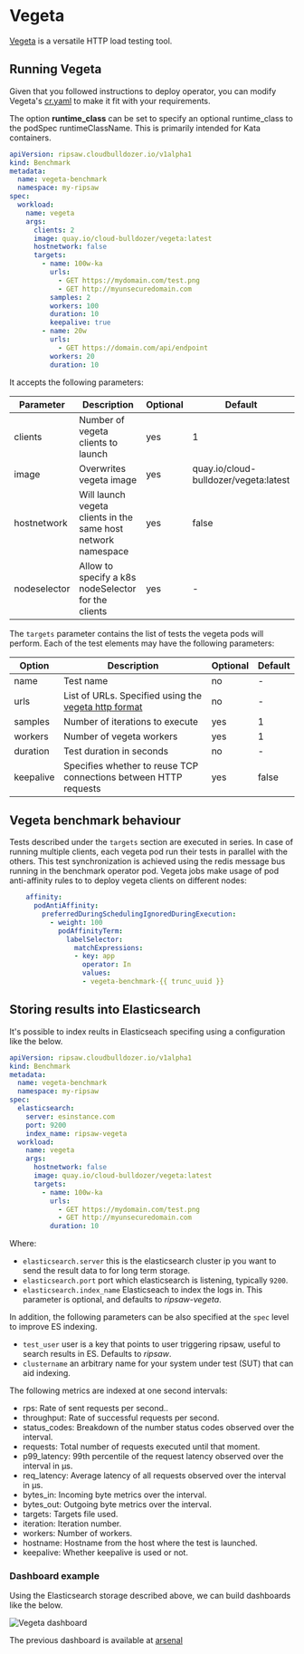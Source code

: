 # Vegeta

[Vegeta](https://github.com/tsenart/vegeta) is a versatile HTTP load testing tool.

## Running Vegeta

Given that you followed instructions to deploy operator,
you can modify Vegeta's [cr.yaml](../resources/crds/ripsaw_v1alpha1_vegeta_cr.yaml) to make it fit with your requirements.

The option **runtime_class** can be set to specify an optional
runtime_class to the podSpec runtimeClassName.  This is primarily
intended for Kata containers.

```yaml
apiVersion: ripsaw.cloudbulldozer.io/v1alpha1
kind: Benchmark
metadata:
  name: vegeta-benchmark
  namespace: my-ripsaw
spec:
  workload:
    name: vegeta
    args:
      clients: 2
      image: quay.io/cloud-bulldozer/vegeta:latest
      hostnetwork: false
      targets:
        - name: 100w-ka
          urls:
            - GET https://mydomain.com/test.png
            - GET http://myunsecuredomain.com
          samples: 2
          workers: 100
          duration: 10
          keepalive: true
        - name: 20w
          urls:
            - GET https://domain.com/api/endpoint
          workers: 20
          duration: 10
```

It accepts the following parameters:

| Parameter    | Description                                                   | Optional | Default                               |
|--------------|---------------------------------------------------------------|----------|---------------------------------------|
| clients      | Number of vegeta clients to launch                            | yes      | 1                                     |
| image        | Overwrites vegeta image                                       | yes      | quay.io/cloud-bulldozer/vegeta:latest |
| hostnetwork  | Will launch vegeta clients in the same host network namespace | yes      | false                                 |
| nodeselector | Allow to specify a k8s nodeSelector for the clients           | yes      | -                                     |
  

The `targets` parameter contains the list of tests the vegeta pods will perform. Each of the test elements may have the following parameters:

| Option    | Description                                                                                           | Optional | Default |
|-----------|-------------------------------------------------------------------------------------------------------|----------|---------|
| name      | Test name                                                                                             | no       | -       |
| urls      | List of URLs. Specified using the [vegeta http format](https://github.com/tsenart/vegeta#http-format) | no       | -       |
| samples   | Number of iterations to execute                                                                       | yes      | 1       |
| workers   | Number of vegeta workers                                                                              | yes      | 1       |
| duration  | Test duration in seconds                                                                              | no       | -       |
| keepalive | Specifies whether to reuse TCP connections between HTTP requests                                      | yes      | false   |


## Vegeta benchmark behaviour

Tests described under the `targets` section are executed in series. In case of running multiple clients, each vegeta pod run their tests in parallel with the others.
This test synchronization is achieved using the redis message bus running in the benchmark operator pod.
Vegeta jobs make usage of pod anti-affinity rules to to deploy vegeta clients on different nodes:

```yaml
    affinity:                      
      podAntiAffinity:                                                  
        preferredDuringSchedulingIgnoredDuringExecution:                          
          - weight: 100                              
            podAffinityTerm:                                        
              labelSelector:                                        
                matchExpressions:                                        
                - key: app                                 
                  operator: In                              
                  values:                                        
                  - vegeta-benchmark-{{ trunc_uuid }}
```


## Storing results into Elasticsearch

It's possible to index reults in Elasticseach specifing using a configuration like the below.

```yaml
apiVersion: ripsaw.cloudbulldozer.io/v1alpha1
kind: Benchmark
metadata:
  name: vegeta-benchmark
  namespace: my-ripsaw
spec:
  elasticsearch:
    server: esinstance.com
    port: 9200
    index_name: ripsaw-vegeta
  workload:
    name: vegeta
    args:
      hostnetwork: false
      image: quay.io/cloud-bulldozer/vegeta:latest
      targets:
        - name: 100w-ka
          urls:
            - GET https://mydomain.com/test.png
            - GET http://myunsecuredomain.com
          duration: 10
```

Where:

- `elasticsearch.server` this is the elasticsearch cluster ip you want to send the result data to for long term storage.
- `elasticsearch.port` port which elasticsearch is listening, typically `9200`.
- `elasticsearch.index_name` Elasticseach to index the logs in. This parameter is optional, and defaults to *ripsaw-vegeta*.

In addition, the following parameters can be also specified at the `spec` level to improve ES indexing.
- `test_user` user is a key that points to user triggering ripsaw, useful to search results in ES. Defaults to *ripsaw*.
- `clustername` an arbitrary name for your system under test (SUT) that can aid indexing.

The following metrics are indexed at one second intervals:

- rps: Rate of sent requests per second..
- throughput: Rate of successful requests per second.
- status_codes: Breakdown of the number status codes observed over the interval.
- requests: Total number of requests executed until that moment.
- p99_latency: 99th percentile of the request latency observed over the interval in µs.
- req_latency: Average latency of all requests observed over the interval in µs.
- bytes_in: Incoming byte metrics over the interval.
- bytes_out: Outgoing byte metrics over the interval.
- targets: Targets file used.
- iteration: Iteration number.
- workers: Number of workers.
- hostname: Hostname from the host where the test is launched.
- keepalive: Whether keepalive is used or not.


### Dashboard example

Using the Elasticsearch storage described above, we can build dashboards like the below.

![Vegeta dashboard](https://i.imgur.com/YWophlP.png)

The previous dashboard is available at [arsenal](https://github.com/cloud-bulldozer/arsenal/)

